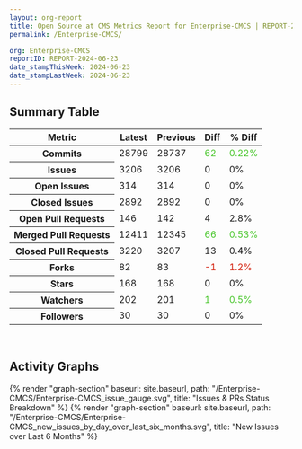 ```yaml
---
layout: org-report
title: Open Source at CMS Metrics Report for Enterprise-CMCS | REPORT-2024-06-23
permalink: /Enterprise-CMCS/

org: Enterprise-CMCS
reportID: REPORT-2024-06-23
date_stampThisWeek: 2024-06-23
date_stampLastWeek: 2024-06-23
---
```

<div class="summary-table">
  <table class="usa-table usa-table--borderless">
    <h2> Summary Table </h2>
    <thead>
      <tr>
        <th scope="col">Metric</th>
        <th scope="col">Latest</th>
        <th scope="col">Previous</th>
        <th scope="col">Diff</th>
        <th scope="col">% Diff</th>
      </tr>
    </thead>
    <tbody>
      <tr>
        <th scope="row">Commits</th>
        <td>28799</td>
        <td>28737</td>
        <td style="color: #45c527" >62</td>
        <td style="color: #45c527" >0.22%</td>
      </tr>
      <tr>
        <th scope="row">Issues</th>
        <td>3206</td>
        <td>3206</td>
        <td style="" >0</td>
        <td style="" >0%</td>
      </tr>
      <tr>
        <th scope="row">Open Issues</th>
        <td>314</td>
        <td>314</td>
        <td style="" >0</td>
        <td style="" >0%</td>
      </tr>
      <tr>
        <th scope="row">Closed Issues</th>
        <td>2892</td>
        <td>2892</td>
        <td style="" >0</td>
        <td style="" >0%</td>
      </tr>
      <tr>
        <th scope="row">Open Pull Requests</th>
        <td>146</td>
        <td>142</td>
        <td style="" >4</td>
        <td style="" >2.8%</td>
      </tr>
      <tr>
        <th scope="row">Merged Pull Requests</th>
        <td>12411</td>
        <td>12345</td>
        <td style="color: #45c527" >66</td>
        <td style="color: #45c527" >0.53%</td>
      </tr>
      <tr>
        <th scope="row">Closed Pull Requests</th>
        <td>3220</td>
        <td>3207</td>
        <td style="" >13</td>
        <td style="" >0.4%</td>
      </tr>
      <tr>
        <th scope="row">Forks</th>
        <td>82</td>
        <td>83</td>
        <td style="color: #d31c08" >-1</td>
        <td style="color: #d31c08" >1.2%</td>
      </tr>
      <tr>
        <th scope="row">Stars</th>
        <td>168</td>
        <td>168</td>
        <td style="" >0</td>
        <td style="" >0%</td>
      </tr>
      <tr>
        <th scope="row">Watchers</th>
        <td>202</td>
        <td>201</td>
        <td style="color: #45c527" >1</td>
        <td style="color: #45c527" >0.5%</td>
      </tr>
      <tr>
        <th scope="row">Followers</th>
        <td>30</td>
        <td>30</td>
        <td style="" >0</td>
        <td style="" >0%</td>
      </tr>
    </tbody>
  </table>
</div>
<div class="graph-container">
  <br>
  <h2>Activity Graphs</h2>
  <div class="all-graphs">
    <!--- Issues/PRs Status Breakdown Graph -->
    {% render "graph-section" baseurl: site.baseurl, path: "/Enterprise-CMCS/Enterprise-CMCS_issue_gauge.svg", title: "Issues & PRs Status Breakdown" %}
    <!-- New Issues over Last 6 Months -->
    {% render "graph-section" baseurl: site.baseurl, path: "/Enterprise-CMCS/Enterprise-CMCS_new_issues_by_day_over_last_six_months.svg", title: "New Issues over Last 6 Months" %}
  </div>
</div>
